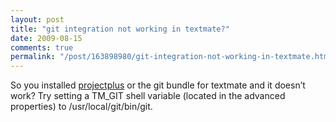 ```yaml
---
layout: post
title: "git integration not working in textmate?"
date: 2009-08-15
comments: true
permalink: "/post/163898980/git-integration-not-working-in-textmate.html"
---
```


So you installed [projectplus](http://github.com/ciaran/projectplus) or the git bundle for textmate and it doesn’t work? Try setting a TM_GIT shell variable (located in the advanced properties) to /usr/local/git/bin/git.

